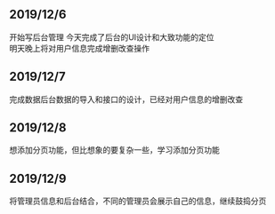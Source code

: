 ## 2019/12/6  
开始写后台管理   今天完成了后台的UI设计和大致功能的定位  
明天晚上将对用户信息完成增删改查操作  
## 2019/12/7    
完成数据后台数据的导入和接口的设计，已经对用户信息的增删改查  
## 2019/12/8  
想添加分页功能，但比想象的要复杂一些，学习添加分页功能  
## 2019/12/9  
将管理员信息和后台结合，不同的管理员会展示自己的信息，继续鼓捣分页
